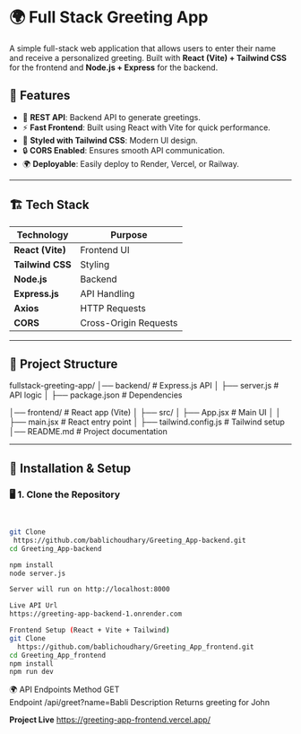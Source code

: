 # 🌍 Full Stack Greeting App

A simple full-stack web application that allows users to enter their name and receive a personalized greeting. Built with **React (Vite) + Tailwind CSS** for the frontend and **Node.js + Express** for the backend.

## 🚀 Features

- 📜 **REST API**: Backend API to generate greetings.
- ⚡ **Fast Frontend**: Built using React with Vite for quick performance.
- 🎨 **Styled with Tailwind CSS**: Modern UI design.
- 🔒 **CORS Enabled**: Ensures smooth API communication.
- 🌍 **Deployable**: Easily deploy to Render, Vercel, or Railway.

---

## 🏗️ Tech Stack

| Technology       | Purpose               |
| ---------------- | --------------------- |
| **React (Vite)** | Frontend UI           |
| **Tailwind CSS** | Styling               |
| **Node.js**      | Backend               |
| **Express.js**   | API Handling          |
| **Axios**        | HTTP Requests         |
| **CORS**         | Cross-Origin Requests |

---

## 📂 Project Structure

fullstack-greeting-app/
│── backend/ # Express.js API
│ ├── server.js # API logic
│ ├── package.json # Dependencies

│── frontend/ # React app (Vite)
│ ├── src/
│ ├── App.jsx # Main UI │
│ ├── main.jsx # React entry point
│ ├── tailwind.config.js # Tailwind setup
│── README.md # Project documentation

---

## 🔧 Installation & Setup

### 🖥️ 1. Clone the Repository

```bash


git Clone
 https://github.com/bablichoudhary/Greeting_App-backend.git
cd Greeting_App-backend

npm install
node server.js

Server will run on http://localhost:8000

Live API Url
https://greeting-app-backend-1.onrender.com

Frontend Setup (React + Vite + Tailwind)
git Clone
  https://github.com/bablichoudhary/Greeting_App_frontend.git
cd Greeting_App_frontend
npm install
npm run dev

```

🌍 API Endpoints
Method GET  
Endpoint /api/greet?name=Babli
Description Returns greeting for John

**Project Live**
https://greeting-app-frontend.vercel.app/
